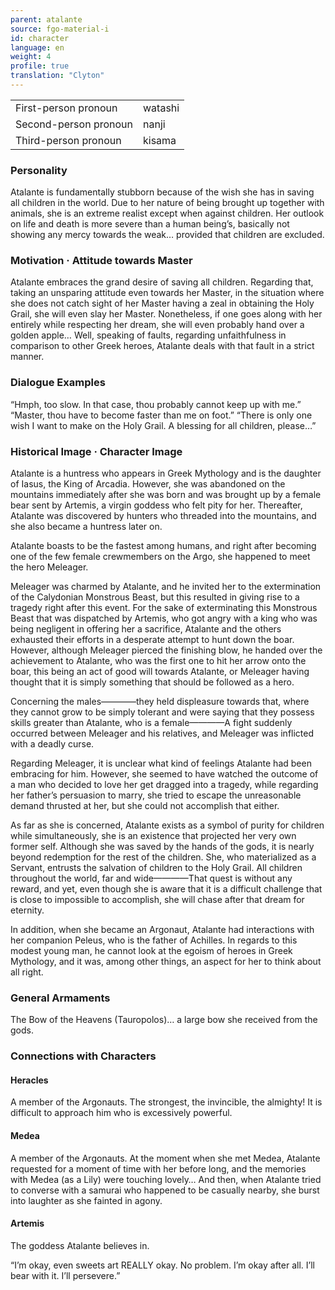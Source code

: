 ```yaml
---
parent: atalante
source: fgo-material-i
id: character
language: en
weight: 4
profile: true
translation: "Clyton"
---
```


<table>
  <tr><td>First-person pronoun</td><td>watashi</td></tr>
  <tr><td>Second-person pronoun</td><td>nanji</td></tr>
  <tr><td>Third-person pronoun</td><td>kisama</td></tr>
</table>

### Personality

Atalante is fundamentally stubborn because of the wish she has in saving all children in the world. Due to her nature of being brought up together with animals, she is an extreme realist except when against children. Her outlook on life and death is more severe than a human being’s, basically not showing any mercy towards the weak… provided that children are excluded.

### Motivation · Attitude towards Master

Atalante embraces the grand desire of saving all children. Regarding that, taking an unsparing attitude even towards her Master, in the situation where she does not catch sight of her Master having a zeal in obtaining the Holy Grail, she will even slay her Master. Nonetheless, if one goes along with her entirely while respecting her dream, she will even probably hand over a golden apple… Well, speaking of faults, regarding unfaithfulness in comparison to other Greek heroes, Atalante deals with that fault in a strict manner.

### Dialogue Examples

“Hmph, too slow. In that case, thou probably cannot keep up with me.”
“Master, thou have to become faster than me on foot.”
“There is only one wish I want to make on the Holy Grail. A blessing for all children, please…”

### Historical Image · Character Image

Atalante is a huntress who appears in Greek Mythology and is the daughter of Iasus, the King of Arcadia. However, she was abandoned on the mountains immediately after she was born and was brought up by a female bear sent by Artemis, a virgin goddess who felt pity for her. Thereafter, Atalante was discovered by hunters who threaded into the mountains, and she also became a huntress later on.

Atalante boasts to be the fastest among humans, and right after becoming one of the few female crewmembers on the Argo, she happened to meet the hero Meleager.

Meleager was charmed by Atalante, and he invited her to the extermination of the Calydonian Monstrous Beast, but this resulted in giving rise to a tragedy right after this event. For the sake of exterminating this Monstrous Beast that was dispatched by Artemis, who got angry with a king who was being negligent in offering her a sacrifice, Atalante and the others exhausted their efforts in a desperate attempt to hunt down the boar. However, although Meleager pierced the finishing blow, he handed over the achievement to Atalante, who was the first one to hit her arrow onto the boar, this being an act of good will towards Atalante, or Meleager having thought that it is simply something that should be followed as a hero.

Concerning the males————they held displeasure towards that, where they cannot grow to be simply tolerant and were saying that they possess skills greater than Atalante, who is a female————A fight suddenly occurred between Meleager and his relatives, and Meleager was inflicted with a deadly curse.

Regarding Meleager, it is unclear what kind of feelings Atalante had been embracing for him. However, she seemed to have watched the outcome of a man who decided to love her get dragged into a tragedy, while regarding her father’s persuasion to marry, she tried to escape the unreasonable demand thrusted at her, but she could not accomplish that either.

As far as she is concerned, Atalante exists as a symbol of purity for children while simultaneously, she is an existence that projected her very own former self. Although she was saved by the hands of the gods, it is nearly beyond redemption for the rest of the children. She, who materialized as a Servant, entrusts the salvation of children to the Holy Grail. All children throughout the world, far and wide————That quest is without any reward, and yet, even though she is aware that it is a difficult challenge that is close to impossible to accomplish, she will chase after that dream for eternity.

In addition, when she became an Argonaut, Atalante had interactions with her companion Peleus, who is the father of Achilles. In regards to this modest young man, he cannot look at the egoism of heroes in Greek Mythology, and it was, among other things, an aspect for her to think about all right.

### General Armaments

The Bow of the Heavens (Tauropolos)… a large bow she received from the gods.

### Connections with Characters

#### Heracles

A member of the Argonauts. The strongest, the invincible, the almighty! It is difficult to approach him who is excessively powerful.

#### Medea

A member of the Argonauts. At the moment when she met Medea, Atalante requested for a moment of time with her before long, and the memories with Medea (as a Lily) were touching lovely… And then, when Atalante tried to converse with a samurai who happened to be casually nearby, she burst into laughter as she fainted in agony.

#### Artemis

The goddess Atalante believes in.

“I’m okay, even sweets art REALLY okay. No problem. I’m okay after all. I’ll bear with it. I’ll persevere.”
